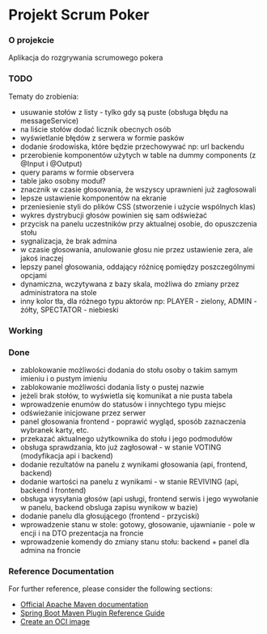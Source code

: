 # Projekt Scrum Poker

### O projekcie
Aplikacja do rozgrywania scrumowego pokera

### TODO
Tematy do zrobienia:
* usuwanie stołów z listy - tylko gdy są puste (obsługa błędu na messageService)
* na liście stołów dodać licznik obecnych osób
* wyświetlanie błędów z serwera w formie pasków
* dodanie środowiska, które będzie przechowywać np: url backendu
* przerobienie komponentów użytych w table na dummy components (z @Input i @Output)
* query params w formie observera
* table jako osobny moduł?
* znacznik w czasie głosowania, że wszyscy uprawnieni już zagłosowali
* lepsze ustawienie komponentów na ekranie
* przeniesienie styli do plików CSS (stworzenie i użycie wspólnych klas)
* wykres dystrybucji głosów powinien się sam odświeżać
* przycisk na panelu uczestników przy aktualnej osobie, do opuszczenia stołu
* sygnalizacja, że brak admina
* w czasie głosowania, anulowanie głosu nie przez ustawienie zera, ale jakoś inaczej
* lepszy panel głosowania, oddający różnicę pomiędzy poszczególnymi opcjami
* dynamiczna, wczytywana z bazy skala, możliwa do zmiany przez administratora na stole
* inny kolor tła, dla różnego typu aktorów np: PLAYER - zielony, ADMIN - żółty, SPECTATOR - niebieski

### Working


### Done
* zablokowanie możliwości dodania do stołu osoby o takim samym imieniu i o pustym imieniu
* zablokowanie możliwości dodania listy o pustej nazwie
* jeżeli brak stołów, to wyświetla się komunikat a nie pusta tabela
* wprowadzenie enumów do statusów i innychtego typu miejsc
* odświeżanie inicjowane przez serwer
* panel głosowania frontend - poprawić wygląd, sposób zaznaczenia wybranek karty, etc.
* przekazać aktualnego użytkownika do stołu i jego podmodułów
* obsługa sprawdzania, kto już zagłosował - w stanie VOTING (modyfikacja api i backend)
* dodanie rezultatów na panelu z wynikami głosowania (api, frontend, backend)
* dodanie wartości na panelu z wynikami - w stanie REVIVING (api, backend i frontend)
* obsługa wysyłania głosów (api usługi, frontend serwis i jego wywołanie w panelu, backend obsluga zapisu wynikow w bazie)
* dodanie panelu dla głosującego (frontend - przyciski)
* wprowadzenie stanu w stole: gotowy, głosowanie, ujawnianie - pole w encji i na DTO prezentacja na froncie
* wprowadzenie komendy do zmiany stanu stołu: backend + panel dla admina na froncie


### Reference Documentation
For further reference, please consider the following sections:

* [Official Apache Maven documentation](https://maven.apache.org/guides/index.html)
* [Spring Boot Maven Plugin Reference Guide](https://docs.spring.io/spring-boot/docs/3.0.2/maven-plugin/reference/html/)
* [Create an OCI image](https://docs.spring.io/spring-boot/docs/3.0.2/maven-plugin/reference/html/#build-image)

